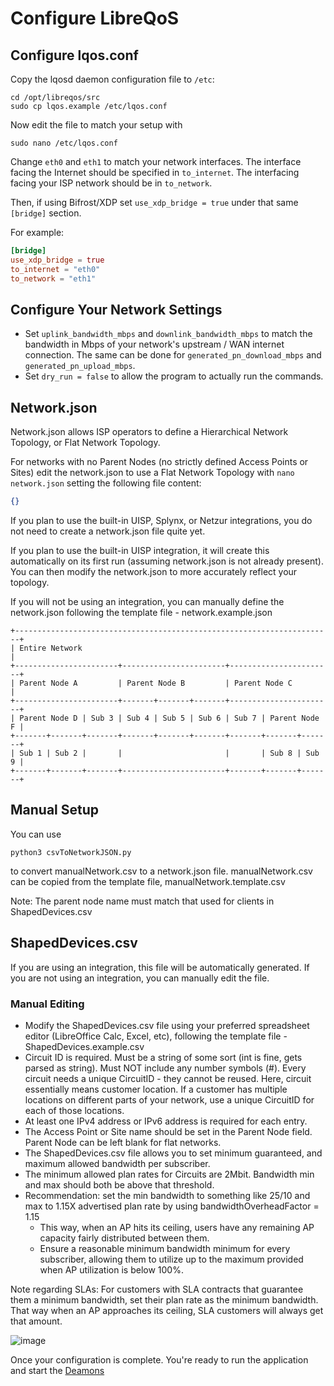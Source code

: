 # Configure LibreQoS

## Configure lqos.conf

Copy the lqosd daemon configuration file to `/etc`:

```shell
cd /opt/libreqos/src
sudo cp lqos.example /etc/lqos.conf
```

Now edit the file to match your setup with

```shell
sudo nano /etc/lqos.conf
```

Change `eth0` and `eth1` to match your network interfaces. The interface facing the Internet should be specified in `to_internet`. The interfacing facing your ISP network should be in `to_network`.

Then, if using Bifrost/XDP set `use_xdp_bridge = true` under that same `[bridge]` section.

For example:

```toml
[bridge]
use_xdp_bridge = true
to_internet = "eth0"
to_network = "eth1"
```

## Configure Your Network Settings

- Set `uplink_bandwidth_mbps` and `downlink_bandwidth_mbps` to match the bandwidth in Mbps of your network's upstream / WAN internet connection. The same can be done for `generated_pn_download_mbps` and `generated_pn_upload_mbps`.
- Set ```dry_run = false``` to allow the program to actually run the commands.

## Network.json

Network.json allows ISP operators to define a Hierarchical Network Topology, or Flat Network Topology.

For networks with no Parent Nodes (no strictly defined Access Points or Sites) edit the network.json to use a Flat Network Topology with
```nano network.json```
setting the following file content:

```json
{}
```

If you plan to use the built-in UISP, Splynx, or Netzur integrations, you do not need to create a network.json file quite yet.

If you plan to use the built-in UISP integration, it will create this automatically on its first run (assuming network.json is not already present). You can then modify the network.json to more accurately reflect your topology.

If you will not be using an integration, you can manually define the network.json following the template file - network.example.json

```text
+-----------------------------------------------------------------------+
| Entire Network                                                        |
+-----------------------+-----------------------+-----------------------+
| Parent Node A         | Parent Node B         | Parent Node C         |
+-----------------------+-------+-------+-------+-----------------------+
| Parent Node D | Sub 3 | Sub 4 | Sub 5 | Sub 6 | Sub 7 | Parent Node F |
+-------+-------+-------+-------+-------+-------+-------+-------+-------+
| Sub 1 | Sub 2 |       |                       |       | Sub 8 | Sub 9 |
+-------+-------+-------+-----------------------+-------+-------+-------+
```

## Manual Setup

You can use

```shell
python3 csvToNetworkJSON.py
```

to convert manualNetwork.csv to a network.json file.
manualNetwork.csv can be copied from the template file, manualNetwork.template.csv

Note: The parent node name must match that used for clients in ShapedDevices.csv

## ShapedDevices.csv

If you are using an integration, this file will be automatically generated. If you are not using an integration, you can manually edit the file.

### Manual Editing

- Modify the ShapedDevices.csv file using your preferred spreadsheet editor (LibreOffice Calc, Excel, etc), following the template file - ShapedDevices.example.csv
- Circuit ID is required. Must be a string of some sort (int is fine, gets parsed as string). Must NOT include any number symbols (#). Every circuit needs a unique CircuitID - they cannot be reused. Here, circuit essentially means customer location. If a customer has multiple locations on different parts of your network, use a unique CircuitID for each of those locations.
- At least one IPv4 address or IPv6 address is required for each entry.
- The Access Point or Site name should be set in the Parent Node field. Parent Node can be left blank for flat networks.
- The ShapedDevices.csv file allows you to set minimum guaranteed, and maximum allowed bandwidth per subscriber.
- The minimum allowed plan rates for Circuits are 2Mbit. Bandwidth min and max should both be above that threshold.
- Recommendation: set the min bandwidth to something like 25/10 and max to 1.15X advertised plan rate by using bandwidthOverheadFactor = 1.15
  - This way, when an AP hits its ceiling, users have any remaining AP capacity fairly distributed between them.
  - Ensure a reasonable minimum bandwidth minimum for every subscriber, allowing them to utilize up to the maximum provided when AP utilization is below 100%.

Note regarding SLAs: For customers with SLA contracts that guarantee them a minimum bandwidth, set their plan rate as the minimum bandwidth. That way when an AP approaches its ceiling, SLA customers will always get that amount.

![image](https://user-images.githubusercontent.com/22501920/200134960-28709d0f-48fe-4129-b4fd-70b204cade2c.png)

Once your configuration is complete. You're ready to run the application and start the [Deamons](./services-and-run.md)
